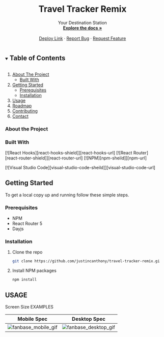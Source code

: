 <!-- Frequently Used Links 
https://shields.io/

My GitHub Profile
* [My GitHub Profile](github.com/justincanthony)

Websites
* [Javascript](https://www.javascript.com/)
* [HTML](https://html.com/)
* [CSS](https://developer.mozilla.org/en-US/docs/Web/CSS)
* [eslint](https://eslint.org/)
* [node](https://nodejs.org/en/)
* [WebPack](https://webpack.js.org/)
* [Express](https://expressjs.com/)
-->


<!-- Project Spec
https://frontend.turing.edu/projects/travel-tracker.html

OG Vanilla JS
https://github.com/justincanthony/travel-tracker

OG API
https://github.com/turingschool-examples/travel-tracker-api

Updated API
https://github.com/justincanthony/travel-tracker-remix-api -->

<!-- PROJECT Details -->

  <h1 align="center">Travel Tracker Remix</h1>

  <p align="center">Your Destination Station
    <br />
    <a href=https://github.com/justincanthony/travel-tracker-remix><strong>Explore the docs »</strong></a>
    <br />
    <br />
    <a href="https://travel-tracker-remix.herokuapp.com">Deploy Link</a>
    ·
    <a href="https://github.com/justincanthony/travel-tracker-remix/issues">Report Bug</a>
    ·
    <a href="https://github.com/justincanthony/travel-tracker-remix/issues/issues">Request Feature</a>

</p>

<!-- TABLE OF CONTENTS -->
<details open="open">
  <summary><h2 style="display: inline-block">Table of Contents</h2></summary>
  <ol>
    <li>
      <a href="#about-the-project">About The Project</a>
      <ul>
        <li><a href="#built-with">Built With</a></li>
      </ul>
    </li>
    <li>
      <a href="#getting-started">Getting Started</a>
      <ul>
        <li><a href="#prerequisites">Prerequisites</a></li>
        <li><a href="#installation">Installation</a></li>
      </ul>
    </li>
    <li><a href="#usage">Usage</a></li>
    <li><a href="#roadmap">Roadmap</a></li>
    <li><a href="#contributing">Contributing</a></li>
    <li><a href="#contact">Contact</a></li>
  </ol>
</details>

<!-- ABOUT THE PROJECT -->

### About the Project
<!-- Describe what the over all scope and learninging goal of the project is, and what set-up the challenge was framed in-->


### Built With


[![React Hooks][react-hooks-shield]][react-hooks-url]
[![React Router][react-router-shield]][react-router-url]
[![NPM][npm-sheild]][npm-url]
<!-- [![Cypress Sheild][cypress-sheild]][cypress-url] -->
[![Visual Studio Code][visual-studio-code-sheild]][visual-studio-code-url]


<!-- GETTING STARTED -->
## Getting Started

To get a local copy up and running follow these simple steps.

### Prerequisites
* NPM
* React Router 5
* Dayjs



### Installation

1. Clone the repo
   ```sh
   git clone https://github.com/justincanthony/travel-tracker-remix.git
   ```
2. Install NPM packages
   ```sh
   npm install
   ```


## USAGE                       
<!--DESCRIBE WHAT THE USAGE EXPERIENCE IS LIKE/BUILT ON -->


Screen Size EXAMPLES 

Mobile Spec              |  Desktop Spec
:----------------------------:|:-------------------------:
![fanbase_mobile_gif](https://)|![fanbase_desktop_gif](https://)



